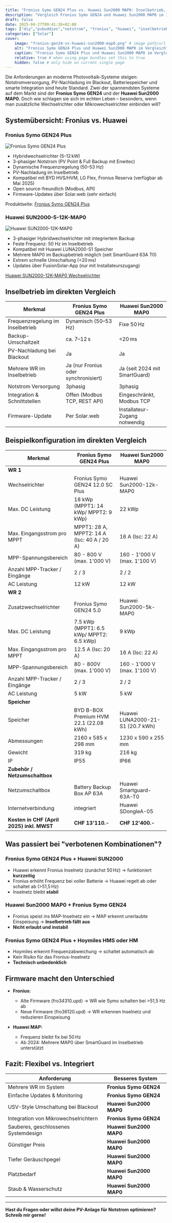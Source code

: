 ```yaml
---
title: "Fronius Symo GEN24 Plus vs. Huawei Sun2000 MAP0: Inselbetrieb, Notstrom & Kompatibilität im Realitätscheck"
description: "Vergleich Fronius Symo GEN24 und Huawei Sun2000 MAP0 im Inselbetrieb: Notstrom, Backup-Verhalten, Kompatibilität mehrerer Wechselrichter, aktuelle Firmware-Updates und praktische Erfahrungen."
draft: false
date: 2025-04-27T09:41:26+02:00
tags: ["diy","pvbuddies","notstrom", "fronius", "huawei", "inselbetrieb"]
categories: ["Solar"]
cover:
    image: "fronius-gen24-vs-huawei-sun2000-map0.png" # image path/url
    alt: "Fronius Symo GEN24 Plus und Huawei Sun2000 MAP0 im Vergleich" # alt text
    caption: "Fronius Symo GEN24 Plus und Huawei Sun2000 MAP0 im Vergleich" # display caption under cover
    relative: true # when using page bundles set this to true
    hidden: false # only hide on current single page
---
```


Die Anforderungen an moderne Photovoltaik-Systeme steigen: Notstromversorgung, PV-Nachladung im Blackout, Batteriespeicher und smarte Integration sind heute Standard. Zwei der spannendsten Systeme auf dem Markt sind der **Fronius Symo GEN24** und der **Huawei Sun2000 MAP0**. Doch wie schlagen sie sich im echten Leben – besonders, wenn man zusätzliche Wechselrichter oder Mikrowechselrichter einbinden will?

## Systemübersicht: Fronius vs. Huawei

### Fronius Symo GEN24 Plus

![Fronius Symo GEN24 Plus](fronius-symo-gen24.png)

- Hybridwechselrichter (5–12 kW)
- 3-phasiger Notstrom (PV Point & Full Backup mit Enwitec)
- Dynamische Frequenzregelung (50–53 Hz)
- PV-Nachladung im Inselbetrieb
- Kompatibel mit BYD HVS/HVM, LG Flex, Fronius Reserva (verfügbar ab Mai 2025)
- Open source-freundlich (Modbus, API)
- Firmware-Updates über Solar.web (sehr einfach)

Produktseite: [Fronius Symo GEN24 Plus](https://www.fronius.com/de-ch/switzerland/solarenergie/installateure-partner/technische-daten/alle-produkte/wechselrichter/fronius-symo-gen24-plus/fronius-symo-gen24-12-0-plus-sc)

### Huawei SUN2000-5-12K-MAP0

![Huawei SUN2000-12K-MAP0](huawei-sun2000-map0.png)

- 3-phasiger Hybridwechselrichter mit integriertem Backup
- Feste Frequenz: 50 Hz im Inselbetrieb
- Kompatibel mit Huawei LUNA2000-S1 Speicher
- Mehrere MAP0 im Backupbetrieb möglich (seit SmartGuard 63A T0)
- Extrem schnelle Umschaltung (<20 ms)
- Updates über FusionSolar-App (nur mit Installateurszugang)

[Huawei SUN2000-12K-MAP0 Wechselrichter](https://solar.huawei.com/ch/professionals/all-products/SUN2000-5-12K-MAP0/specs)

## Inselbetrieb im direkten Vergleich

| Merkmal                          | **Fronius Symo GEN24 Plus**          | **Huawei Sun2000 MAP0**       |
| -------------------------------- | ------------------------------------ | ----------------------------- |
| Frequenzregelung im Inselbetrieb | Dynamisch (50–53 Hz)                 | Fixe 50 Hz                    |
| Backup-Umschaltzeit              | ca. 7–12 s                           | <20 ms                        |
| PV-Nachladung bei Blackout       | Ja                                   | Ja                            |
| Mehrere WR im Inselbetrieb       | Ja (nur Fronius oder synchronisiert) | Ja (seit 2024 mit SmartGuard) |
| Notstrom Versorgung              | 3phasig                              | 3phasig                       |
| Integration & Schnittstellen     | Offen (Modbus TCP, REST API)         | Eingeschränkt, Modbus TCP     |
| Firmware-Update                  | Per Solar.web                        | Installateur-Zugang notwendig |

## Beispielkonfiguration im direkten Vergleich

| Merkmal                                   | **Fronius Symo GEN24 Plus**                 | **Huawei Sun2000 MAP0**          |
|-------------------------------------------|---------------------------------------------|----------------------------------|
| **WR 1**                                  |                                             |                                  |
| Wechselrichter                            | Fronius Symo GEN24 12.0 SC Plus             | Huawei Sun2000-12k-MAP0          |
| Max. DC Leistung                          | 18 kWp (MPPT1: 14 kWp/ MPPT2: 9 kWp)        | 22 kWp                           |
| Max. Eingangsstrom pro MPPT               | MPPT1: 28 A, MPPT2: 14 A (Isc: 40 A / 20 A) | 16 A (Isc: 22 A)                 |
| MPP-Spannungsbereich                      | 80 - 800 V (max. 1'000 V)                   | 160 - 1'000 V (max. 1'100 V)     |
| Anzahl MPP-Tracker / Eingänge             | 2 / 3                                       | 2 / 2                            |
| AC Leistung                               | 12 kW                                       | 12 kW                            |
| **WR 2**                                  |                                             |                                  |
| Zusatzwechselrichter                      | Fronius Symo GEN24 5.0                      | Huawei Sun2000-5k-MAP0           |
| Max. DC Leistung                          | 7.5 kWp (MPPT1: 6.5 kWp/ MPPT2: 6.5 kWp)    | 9 kWp                            |
| Max. Eingangsstrom pro MPPT               | 12.5 A  (Isc: 20 A)                         | 16 A  (Isc: 22 A)                |
| MPP-Spannungsbereich                      | 80 - 800V (max. 1'000 V)                    | 160 - 1'000 V (max. 1'100 V)     |
| Anzahl MPP-Tracker / Eingänge             | 2 / 3                                       | 2 / 2                            |
| AC Leistung                               | 5 kW                                        | 5 kW                             |
| **Speicher**                              |                                             |                                  |
| Speicher                                  | BYD B-BOX Premium HVM 22.1 (22.08 kWh)      | Huawei LUNA2000-21-S1 (20.7 kWh) |
| Abmessungen                               | 2160 x 585 x 298 mm                         | 1230 x 590 x 255 mm              |
| Gewicht                                   | 319 kg                                      | 216 kg                           |
| IP                                        | IP55                                        | IP66                             |
| **Zubehör / Netzumschaltbox**             |                                             |                                  |
| Netzumschaltbox                           | Battery Backup Box AP 63A                   | Huawei Smartguard-63A-T0         |
| Internetverbindung                        | integriert                                  | Huawei SDongleA-05               |
| **Kosten in CHF (April 2025) inkl. MWST** | **CHF 13'110.-**                            | **CHF 12'400.-**                 |



## Was passiert bei "verbotenen Kombinationen"?

### Fronius Symo GEN24 Plus + Huawei SUN2000

- Huawei erkennt Fronius Inselnetz (zunächst 50 Hz) → funktioniert **kurzzeitig**
- Fronius erhöht Frequenz bei voller Batterie → Huawei regelt ab oder schaltet ab (>51,5 Hz)
- Inselnetz bleibt **stabil**

### Huawei Sun2000 MAP0 + Fronius Symo GEN24

- Fronius speist ins MAP-Inselnetz ein → MAP erkennt unerlaubte Einspeisung → **Inselbetrieb fällt aus**
- **Nicht erlaubt und instabil**

### Fronius Symo GEN24 Plus + Hoymiles HMS oder HM

- Hoymiles erkennt Frequenzabweichung → schaltet automatisch ab
- Kein Risiko für das Fronius-Inselnetz
- **Technisch unbedenklich**

## Firmware macht den Unterschied

- **Fronius:**
  - Alte Firmware (fro34310.upd) → WR wie Symo schalten bei >51,5 Hz ab
  - Neue Firmware (fro36120.upd) → WR erkennen Inselnetz und reduzieren Einspeisung

- **Huawei MAP:**
  - Frequenz bleibt fix bei 50 Hz
  - Ab 2024: Mehrere MAP0 über SmartGuard im Inselbetrieb unterstützt

## Fazit: Flexibel vs. Integriert

| Anforderung                          | Besseres System         |
|--------------------------------------|-------------------------|
| Mehrere WR im System                 | **Fronius Symo GEN24**  |
| Einfache Updates & Monitoring        | **Fronius Symo GEN24**  |
| USV-Style Umschaltung bei Blackout   | **Huawei Sun2000 MAP0** |
| Integration von Mikrowechselrichtern | **Fronius Symo GEN24**  |
| Sauberes, geschlossenes Systemdesign | **Huawei Sun2000 MAP0** |
| Günstiger Preis                      | **Huawei Sun2000 MAP0** |
| Tiefer Geräuschpegel                 | **Huawei Sun2000 MAP0** |
| Platzbedarf                          | **Huawei Sun2000 MAP0** |
| Staub & Wasserschutz                 | **Huawei Sun2000 MAP0** |

---

**Hast du Fragen oder willst deine PV-Anlage für Notstrom optimieren? Schreib mir gerne!**

